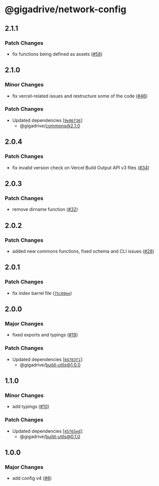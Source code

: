 # @gigadrive/network-config

## 2.1.1

### Patch Changes

- fix functions being defined as assets ([#58](https://github.com/Gigadrive/sdk/pull/58))

## 2.1.0

### Minor Changes

- fix vercel-related issues and restructure some of the code ([#46](https://github.com/Gigadrive/sdk/pull/46))

### Patch Changes

- Updated dependencies [[`9e06f36`](https://github.com/Gigadrive/sdk/commit/9e06f3638a51c01c72050f8f9c12eb51c3851966)]:
  - @gigadrive/commons@2.1.0

## 2.0.4

### Patch Changes

- fix invalid version check on Vercel Build Output API v3 files ([#34](https://github.com/Gigadrive/sdk/pull/34))

## 2.0.3

### Patch Changes

- remove dirname function ([#32](https://github.com/Gigadrive/sdk/pull/32))

## 2.0.2

### Patch Changes

- added new commons functions, fixed schema and CLI issues ([#28](https://github.com/Gigadrive/sdk/pull/28))

## 2.0.1

### Patch Changes

- fix index barrel file ([`75c09ee`](https://github.com/Gigadrive/sdk/commit/75c09ee52836b7798b5235f215924661735ef7f2))

## 2.0.0

### Major Changes

- fixed exports and typings ([#19](https://github.com/Gigadrive/sdk/pull/19))

### Patch Changes

- Updated dependencies [[`04703f1`](https://github.com/Gigadrive/sdk/commit/04703f1a9a3adb76994b25c08b840f8cbde4cb84)]:
  - @gigadrive/build-utils@1.0.0

## 1.1.0

### Minor Changes

- add typings ([#10](https://github.com/Gigadrive/sdk/pull/10))

### Patch Changes

- Updated dependencies [[`45f65ed`](https://github.com/Gigadrive/sdk/commit/45f65ed1e6428a248c71c792a17c7c9b6eeb8c39)]:
  - @gigadrive/build-utils@0.1.0

## 1.0.0

### Major Changes

- add config v4 ([#8](https://github.com/Gigadrive/sdk/pull/8))
